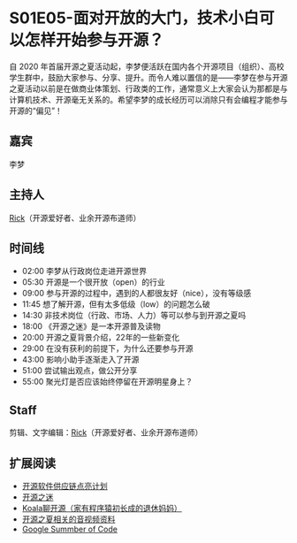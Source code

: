 # S01E05-面对开放的大门，技术小白可以怎样开始参与开源？
自 2020 年首届开源之夏活动起，李梦便活跃在国内各个开源项目（组织）、高校学生群中，鼓励大家参与、分享、提升。而令人难以置信的是——李梦在参与开源之夏活动以前是在做商业体策划、行政类的工作，通常意义上大家会认为那都是与计算机技术、开源毫无关系的。希望李梦的成长经历可以消除只有会编程才能参与开源的“偏见”！

## 嘉宾
李梦

## 主持人
[Rick](https://github.com/linuxsuren)（开源爱好者、业余开源布道师）

## 时间线
* 02:00 李梦从行政岗位走进开源世界
* 05:30 开源是一个很开放（open）的行业
* 09:00 参与开源的过程中，遇到的人都很友好（nice），没有等级感
* 11:45 想了解开源，但有太多低级（low）的问题怎么破
* 14:30 非技术岗位（行政、市场、人力）等可以参与到开源之夏吗 
* 18:00 《开源之迷》是一本开源普及读物
* 20:00 开源之夏背景介绍，22年的一些新变化
* 29:00 在没有获利的前提下，为什么还要参与开源
* 43:00 影响小助手逐渐走入了开源
* 51:00 尝试输出观点，做公开分享
* 55:00 聚光灯是否应该始终停留在开源明星身上？

## Staff
剪辑、文字编辑：[Rick](https://github.com/linuxsuren)（开源爱好者、业余开源布道师）

## 扩展阅读
* [开源软件供应链点亮计划](https://summer.iscas.ac.cn/)
* [开源之迷](https://book.douban.com/subject/35716759/)
* [Koala聊开源（家有程序猿初长成的退休妈妈）](https://space.bilibili.com/489667127)
* [开源之夏相关的音视频资料](https://space.bilibili.com/578074510/)
* [Google Summber of Code](https://summerofcode.withgoogle.com/)

